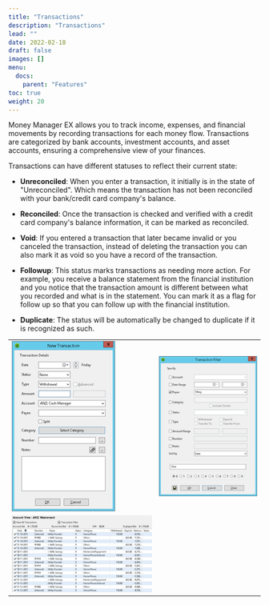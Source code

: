 ```yaml
---
title: "Transactions"
description: "Transactions"
lead: ""
date: 2022-02-18
draft: false
images: []
menu:
  docs:
    parent: "Features"
toc: true
weight: 20
---
```


Money Manager EX allows you to track income, expenses, and financial movements by recording transactions for each money flow. Transactions are categorized by bank accounts, investment accounts, and asset accounts, ensuring a comprehensive view of your finances.

Transactions can have different statuses to reflect their current state:

- **Unreconciled**: When you enter a transaction, it initially is in the state of "Unreconciled". Which means the transaction has not been reconciled with your bank/credit card company's balance.

- **Reconciled**: Once the transaction is checked and verified with a credit card company's balance information, it can be marked as reconciled.

- **Void**: If you entered a transaction that later became invalid or you canceled the transaction, instead of deleting the transaction you can also mark it as void so you have a record of the transaction.

- **Followup**: This status marks transactions as needing more action. For example, you receive a balance statement from the financial institution and you notice that the transaction amount is different between what you recorded and what is in the statement. You can mark it as a flag for follow up so that you can follow up with the financial institution.

- **Duplicate**: The status will be automatically be changed to duplicate if it is recognized as such.

|    |    |
| --- | --- |
| ![](transaction1.png) | ![](transaction2.png) |
| ![](transaction3.png) | |
